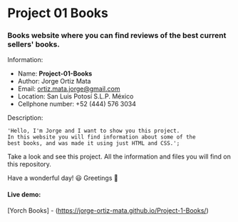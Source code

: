 
# Project 01 Books
### Books website where you can find reviews of the best current sellers' books.

Information:

- Name: **Project-01-Books**
- Author: Jorge Ortiz Mata
- Email: ortiz.mata.jorge@gmail.com
- Location: San Luis Potosí S.L.P. México
- Cellphone number: +52 (444) 576 3034

Description: 

	'Hello, I'm Jorge and I want to show you this project. 
  	In this website you will find information about some of the
  	best books, and was made it using just HTML and CSS.';
   
Take a look and see this project. All the information and files you
will find on this repository.

Have a wonderful day! :smiley:
Greetings :love_you_gesture:

#### Live demo:

[Yorch Books] - (https://jorge-ortiz-mata.github.io/Project-1-Books/)
